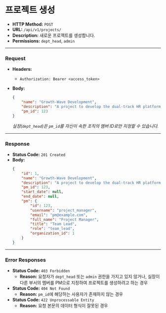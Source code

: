 # 프로젝트 생성

- **HTTP Method:** `POST`
- **URL:** `/api/v1/projects/`
- **Description:** 새로운 프로젝트를 생성합니다.
- **Permissions:** `dept_head`, `admin`

---

### Request

- **Headers:**
    - `Authorization: Bearer <access_token>`

- **Body:**
    ```json
    {
        "name": "Growth-Wave Development",
        "description": "A project to develop the dual-track HR platform.",
        "pm_id": 123
    }
    ```
    *실장(`dept_head`)은 `pm_id`를 자신이 속한 조직의 멤버 ID로만 지정할 수 있습니다.*

---

### Response

- **Status Code:** `201 Created`
- **Body:**
    ```json
    {
        "id": 1,
        "name": "Growth-Wave Development",
        "description": "A project to develop the dual-track HR platform.",
        "pm_id": 123,
        "start_date": null,
        "end_date": null,
        "pm": {
            "id": 123,
            "username": "project_manager",
            "email": "pm@example.com",
            "full_name": "Project Manager",
            "title": "Team Lead",
            "role": "team_lead",
            "organization_id": 1
        }
    }
    ```

---

### Error Responses

- **Status Code:** `403 Forbidden`
    - **Reason:** 요청자가 `dept_head` 또는 `admin` 권한을 가지고 있지 않거나, 실장이 다른 부서의 멤버를 PM으로 지정하여 프로젝트를 생성하려고 하는 경우
- **Status Code:** `404 Not Found`
    - **Reason:** `pm_id`에 해당하는 사용자가 존재하지 않는 경우
- **Status Code:** `422 Unprocessable Entity`
    - **Reason:** 요청 본문의 데이터 형식이 잘못된 경우